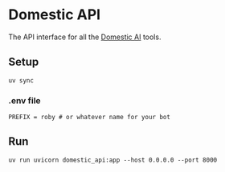 # Domestic API
The API interface for all the [Domestic AI](https://github.com/oio/domestic-ai) tools. 

## Setup
```
uv sync
```

### .env file
```
PREFIX = roby # or whatever name for your bot
```

## Run
```
uv run uvicorn domestic_api:app --host 0.0.0.0 --port 8000
```